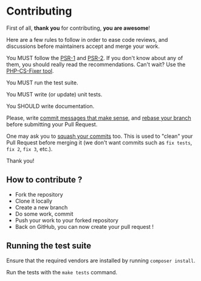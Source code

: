 Contributing
============

First of all, **thank you** for contributing, **you are awesome**!

Here are a few rules to follow in order to ease code reviews, and discussions before
maintainers accept and merge your work.

You MUST follow the [PSR-1](http://www.php-fig.org/psr/1/) and
[PSR-2](http://www.php-fig.org/psr/2/). If you don't know about any of them, you
should really read the recommendations. Can't wait? Use the [PHP-CS-Fixer
tool](http://cs.sensiolabs.org/).

You MUST run the test suite.

You MUST write (or update) unit tests.

You SHOULD write documentation.

Please, write [commit messages that make
sense](http://tbaggery.com/2008/04/19/a-note-about-git-commit-messages.html),
and [rebase your branch](http://git-scm.com/book/en/Git-Branching-Rebasing)
before submitting your Pull Request.

One may ask you to [squash your
commits](http://gitready.com/advanced/2009/02/10/squashing-commits-with-rebase.html)
too. This is used to "clean" your Pull Request before merging it (we don't want
commits such as `fix tests`, `fix 2`, `fix 3`, etc.).

Thank you!

## How to contribute ?

* Fork the repository
* Clone it locally
* Create a new branch
* Do some work, commit
* Push your work to your forked repository
* Back on GitHub, you can now create your pull request !

## Running the test suite

Ensure that the required vendors are installed by running `composer install`.

Run the tests with the `make tests` command.